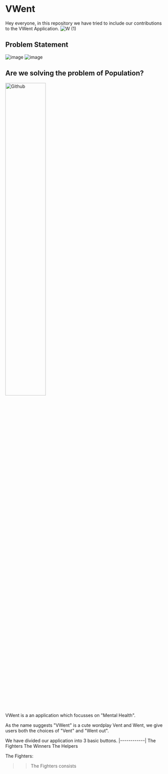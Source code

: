 # VWent
Hey everyone, in this repository we have tried to include our contributions to the VWent Application.
![W (1)](https://user-images.githubusercontent.com/103282903/225692273-8e06291d-7947-4210-a753-47f29c4a7491.png)


## Problem Statement


![image](https://user-images.githubusercontent.com/103282903/225695113-df7a8491-7a8b-45e1-b8c3-c1cdac93b436.png)
![image](https://user-images.githubusercontent.com/103282903/225696006-cbb98f29-d1e5-4463-9e17-fcfa9bdd6417.png)

## Are we solving the problem of Population?
<img width="50%" height="50%" alt="Github" src="https://www.google.com/url?sa=i&url=https%3A%2F%2Ftenor.com%2Fview%2Fwell-yes-but-actually-no-meme-aardman-the-pirates-pirate-gif-26563702&psig=AOvVaw2QA0AzKSeMae2-rtlbbNvo&ust=1679072541866000&source=images&cd=vfe&ved=0CA8QjRxqFwoTCJD5h-P24P0CFQAAAAAdAAAAABAg.gif" />


VWent is a an application which focusses on "Mental Health".

As the name suggests "VWent" is a cute wordplay Vent and Went, we give users both the choices of "Vent" and "Went out".

We have divided our application into 3 basic buttons.
|------------|
The Fighters
The Winners
The Helpers

The Fighters:
>> The Fighters consists 


